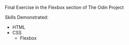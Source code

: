 Final Exercise in the Flexbox section of The Odin Project

Skills Demonstrated: <br>
- HTML
- CSS
     - Flexbox
